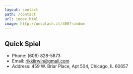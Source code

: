 ```yaml
---
layout: contact
path: /contact
url: index.html
image: http://unsplash.it/400?random
---
```


## Quick Spiel

* Phone: (609) 828-5873
* Email: rikkiirwin@gmail.com
* Address: 459 W. Briar Place, Apt 504, Chicago, IL 60657


